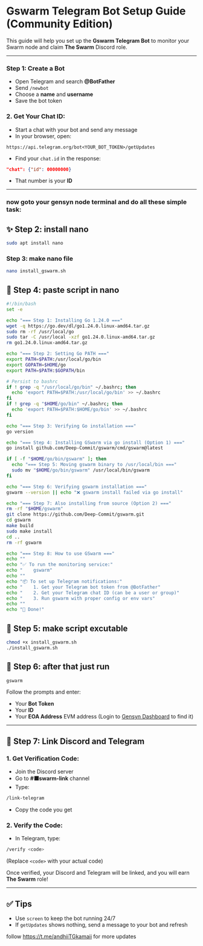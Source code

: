 # Gswarm Telegram Bot Setup Guide (Community Edition)

This guide will help you set up the **Gswarm Telegram Bot** to monitor your Swarm node and claim **The Swarm** Discord role.

---


### Step 1: Create a Bot
- Open Telegram and search **@BotFather**
- Send `/newbot`
- Choose a **name** and **username**
- Save the bot token

### 2. Get Your Chat ID:
- Start a chat with your bot and send any message
- In your browser, open:
```
https://api.telegram.org/bot<YOUR_BOT_TOKEN>/getUpdates
```
- Find your `chat.id` in the response:
```json
"chat": {"id": 00000000}
```
- That number is your **ID**

---

### now goto your gensyn node terminal and do all these simple task:

## ✨ Step 2: install nano

```bash
sudo apt install nano
```

### Step 3: make nano file
```bash
nano install_gswarm.sh
```

## 🐞 Step 4: paste script in nano 

```bash
#!/bin/bash
set -e

echo "=== Step 1: Installing Go 1.24.0 ==="
wget -q https://go.dev/dl/go1.24.0.linux-amd64.tar.gz
sudo rm -rf /usr/local/go
sudo tar -C /usr/local -xzf go1.24.0.linux-amd64.tar.gz
rm go1.24.0.linux-amd64.tar.gz

echo "=== Step 2: Setting Go PATH ==="
export PATH=$PATH:/usr/local/go/bin
export GOPATH=$HOME/go
export PATH=$PATH:$GOPATH/bin

# Persist to bashrc
if ! grep -q "/usr/local/go/bin" ~/.bashrc; then
  echo 'export PATH=$PATH:/usr/local/go/bin' >> ~/.bashrc
fi
if ! grep -q "$HOME/go/bin" ~/.bashrc; then
  echo 'export PATH=$PATH:$HOME/go/bin' >> ~/.bashrc
fi

echo "=== Step 3: Verifying Go installation ==="
go version

echo "=== Step 4: Installing GSwarm via go install (Option 1) ==="
go install github.com/Deep-Commit/gswarm/cmd/gswarm@latest

if [ -f "$HOME/go/bin/gswarm" ]; then
  echo "=== Step 5: Moving gswarm binary to /usr/local/bin ==="
  sudo mv "$HOME/go/bin/gswarm" /usr/local/bin/gswarm
fi

echo "=== Step 6: Verifying gswarm installation ==="
gswarm --version || echo "❌ gswarm install failed via go install"

echo "=== Step 7: Also installing from source (Option 2) ==="
rm -rf "$HOME/gswarm"
git clone https://github.com/Deep-Commit/gswarm.git
cd gswarm
make build
sudo make install
cd ..
rm -rf gswarm

echo "=== Step 8: How to use GSwarm ==="
echo ""
echo "✅ To run the monitoring service:"
echo "    gswarm"
echo ""
echo "📦 To set up Telegram notifications:"
echo "    1. Get your Telegram bot token from @BotFather"
echo "    2. Get your Telegram chat ID (can be a user or group)"
echo "    3. Run gswarm with proper config or env vars"
echo ""
echo "🎉 Done!"
```

## 🐞 Step 5: make script excutable  

```bash
chmod +x install_gswarm.sh
./install_gswarm.sh
```

## 🐞 Step 6: after that just run

```bash
gswarm
```

Follow the prompts and enter:
- Your **Bot Token**
- Your **ID**
- Your **EOA Address** EVM address (Login to [Gensyn Dashboard](https://dashboard.gensyn.ai) to find it)

---

## 🤝 Step 7: Link Discord and Telegram

### 1. Get Verification Code:
- Join the Discord server
- Go to **#⬛swarm-link** channel
- Type:
```bash
/link-telegram
```
- Copy the code you get

### 2. Verify the Code:
- In Telegram, type:
```bash
/verify <code>
```
(Replace `<code>` with your actual code)

Once verified, your Discord and Telegram will be linked, and you will earn **The Swarm** role!

---

## ✅ Tips
- Use `screen` to keep the bot running 24/7
- If `getUpdates` shows nothing, send a message to your bot and refresh

follow https://t.me/andhiiTGkamaii for more updates 
